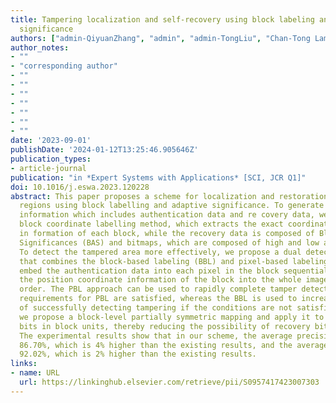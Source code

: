 ```yaml
---
title: Tampering localization and self-recovery using block labeling and adaptive
  significance
authors: ["admin-QiyuanZhang", "admin", "admin-TongLiu", "Chan-Tong Lam", "Guoheng Huang", "Di Lin", "Ping Li"]
author_notes:
- ""
- "corresponding author"
- ""
- ""
- ""
- ""
- ""
- ""
- ""
date: '2023-09-01'
publishDate: '2024-01-12T13:25:46.905646Z'
publication_types:
- article-journal
publication: "in *Expert Systems with Applications* [SCI, JCR Q1]"
doi: 10.1016/j.eswa.2023.120228
abstract: This paper proposes a scheme for localization and restoration of image tampered
  regions using block labelling and adaptive significance. To generate the watermark
  information which includes authentication data and re­ covery data, we propose a
  block coordinate labelling method, which extracts the exact coordinate position
  in­ formation of each block, while the recovery data is composed of Block Adaptive
  Significances (BAS) and bitmaps, which are composed of high and low adaptive significance.
  To detect the tampered area more effectively, we propose a dual detection approach
  that combines the block-based labeling (BBL) and pixel-based labeling (PBL). We
  embed the authentication data into each pixel in the block sequentially and embed
  the position coordinate information of the block into the whole image in ascending
  order. The PBL approach can be used to rapidly complete tamper detection when the
  requirements for PBL are satisfied, whereas the BBL is used to increase the possibility
  of successfully detecting tampering if the conditions are not satisfied. Furthermore,
  we propose a block-level partially symmetric mapping and apply it to self-recovery
  bits in block units, thereby reducing the possibility of recovery bits being lost.
  The experimental results show that in our scheme, the average precision reaches
  86.70%, which is 4% higher than the existing results, and the average F1score reaches
  92.02%, which is 2% higher than the existing results.
links:
- name: URL
  url: https://linkinghub.elsevier.com/retrieve/pii/S0957417423007303
---
```

